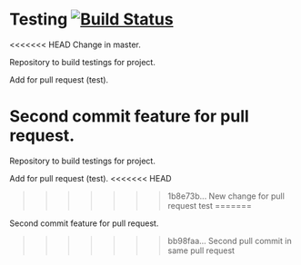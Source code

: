 Testing [![Build Status](https://travis-ci.org/ddre54/Testing.png?branch=master)](https://travis-ci.org/ddre54/Testing)
=======

<<<<<<< HEAD
Change in master.

Repository to build testings for project.

Add for pull request (test).

Second commit feature for pull request.
=======
Repository to build testings for project.

Add for pull request (test).
<<<<<<< HEAD
>>>>>>> 1b8e73b... New change for pull request test
=======

Second commit feature for pull request.
>>>>>>> bb98faa... Second pull commit in same pull request
